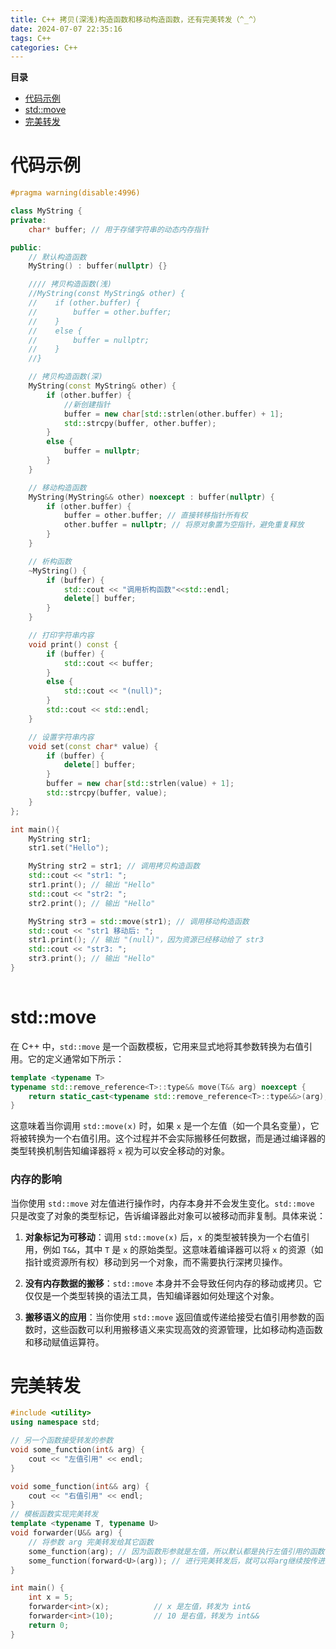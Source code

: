 ```yaml
---
title: C++ 拷贝(深浅)构造函数和移动构造函数，还有完美转发（^_^）
date: 2024-07-07 22:35:16
tags: C++
categories: C++
---
```

**目录**
 - [代码示例](#代码示例)
 - [std::move](#stdmove)
 - [完美转发](#完美转发)

# 代码示例
```C++
#pragma warning(disable:4996)

class MyString {
private:
    char* buffer; // 用于存储字符串的动态内存指针

public:
    // 默认构造函数
    MyString() : buffer(nullptr) {}

    //// 拷贝构造函数(浅)
    //MyString(const MyString& other) {
    //    if (other.buffer) {
    //        buffer = other.buffer;
    //    }
    //    else {
    //        buffer = nullptr;
    //    }
    //}

    // 拷贝构造函数(深)
    MyString(const MyString& other) {
        if (other.buffer) {
            //新创建指针
            buffer = new char[std::strlen(other.buffer) + 1];
            std::strcpy(buffer, other.buffer);
        }
        else {
            buffer = nullptr;
        }
    }

    // 移动构造函数
    MyString(MyString&& other) noexcept : buffer(nullptr) {
        if (other.buffer) {
            buffer = other.buffer; // 直接转移指针所有权
            other.buffer = nullptr; // 将原对象置为空指针，避免重复释放
        }
    }

    // 析构函数
    ~MyString() {
        if (buffer) {
            std::cout << "调用析构函数"<<std::endl;
            delete[] buffer;
        }
    }

    // 打印字符串内容
    void print() const {
        if (buffer) {
            std::cout << buffer;
        }
        else {
            std::cout << "(null)";
        }
        std::cout << std::endl;
    }

    // 设置字符串内容
    void set(const char* value) {
        if (buffer) {
            delete[] buffer;
        }
        buffer = new char[std::strlen(value) + 1];
        std::strcpy(buffer, value);
    }
};

int main(){
    MyString str1;
    str1.set("Hello");

    MyString str2 = str1; // 调用拷贝构造函数
    std::cout << "str1: ";
    str1.print(); // 输出 "Hello"
    std::cout << "str2: ";
    str2.print(); // 输出 "Hello"

    MyString str3 = std::move(str1); // 调用移动构造函数
    std::cout << "str1 移动后: ";
    str1.print(); // 输出 "(null)"，因为资源已经移动给了 str3
    std::cout << "str3: ";
    str3.print(); // 输出 "Hello"
}
    
```
# std::move

在 C++ 中，`std::move` 是一个函数模板，它用来显式地将其参数转换为右值引用。它的定义通常如下所示：

```cpp
template <typename T>
typename std::remove_reference<T>::type&& move(T&& arg) noexcept {
    return static_cast<typename std::remove_reference<T>::type&&>(arg);
}
```

这意味着当你调用 `std::move(x)` 时，如果 `x` 是一个左值（如一个具名变量），它将被转换为一个右值引用。这个过程并不会实际搬移任何数据，而是通过编译器的类型转换机制告知编译器将 `x` 视为可以安全移动的对象。

### 内存的影响
当你使用 `std::move` 对左值进行操作时，内存本身并不会发生变化。`std::move` 只是改变了对象的类型标记，告诉编译器此对象可以被移动而非复制。具体来说：

1. **对象标记为可移动**：调用 `std::move(x)` 后，`x` 的类型被转换为一个右值引用，例如 `T&&`，其中 `T` 是 `x` 的原始类型。这意味着编译器可以将 `x` 的资源（如指针或资源所有权）移动到另一个对象，而不需要执行深拷贝操作。

2. **没有内存数据的搬移**：`std::move` 本身并不会导致任何内存的移动或拷贝。它仅仅是一个类型转换的语法工具，告知编译器如何处理这个对象。

3. **搬移语义的应用**：当你使用 `std::move` 返回值或传递给接受右值引用参数的函数时，这些函数可以利用搬移语义来实现高效的资源管理，比如移动构造函数和移动赋值运算符。

# 完美转发
```c++
#include <utility>
using namespace std;

// 另一个函数接受转发的参数
void some_function(int& arg) {
	cout << "左值引用" << endl;
}

void some_function(int&& arg) {
	cout << "右值引用" << endl;
}
// 模板函数实现完美转发
template <typename T, typename U>
void forwarder(U&& arg) {
	// 将参数 arg 完美转发给其它函数
	some_function(arg); // 因为函数形参就是左值，所以默认都是执行左值引用的函数
	some_function(forward<U>(arg)); // 进行完美转发后，就可以将arg继续按传进来的值类型继续传值
}

int main() {
	int x = 5;
	forwarder<int>(x);          // x 是左值，转发为 int&
	forwarder<int>(10);         // 10 是右值，转发为 int&&
	return 0;
}
```